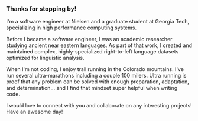 ### Thanks for stopping by!

I'm a software engineer at Nielsen and a graduate student at Georgia Tech, specializing in high performance computing systems. 

Before I became a software engineer, I was an academic researcher studying ancient near eastern languages. As part of that work, I created and maintained complex, highly-specialized right-to-left language datasets optimized for linguistic analysis.

When I'm not coding, I enjoy trail running in the Colorado mountains. I've run several ultra-marathons including a couple 100 milers. Ultra running is proof that any problem can be solved with enough preparation, adaptation, and determination... and I find that mindset super helpful when writing code.

I would love to connect with you and collaborate on any interesting projects! Have an awesome day!
